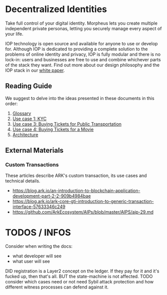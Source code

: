 # Decentralized Identities

Take full control of your digital identity. Morpheus lets you create multiple independent private personas, letting you securely manage every aspect of your life.

IOP technology is open source and available for anyone to use or develop for. Although IOP is dedicated to providing a complete solution to the problems of online identity and privacy, IOP is fully modular and there is no lock-in: users and businesses are free to use and combine whichever parts of the stack they want.
Find out more about our design philosophy and the IOP stack in our [white paper](https://iop.global/whitepaper/).

## Reading Guide

We suggest to delve into the ideas presented in these documents in this order:

1. [Glossary](glossary.md)
2. [Use case 1: KYC](usecases/kyc.md)
3. [Use case 3: Buying Tickets for Public Transportation](usecases/public_transportation.md)
4. [Use case 4: Buying Tickets for a Movie](usecases/movie_theater.md)
5. [Architecture](architecture.md)

## External Materials

### Custom Transactions

These articles describe ARK's custom transaction, its use cases and technical details.

- https://blog.ark.io/an-introduction-to-blockchain-application-development-part-2-2-909b4984bae
- https://blog.ark.io/ark-core-gti-introduction-to-generic-transaction-interface-57633346c249
- https://github.com/ArkEcosystem/AIPs/blob/master/AIPS/aip-29.md

# TODOS / INFOS

Consider when writing the docs:
- what developer will see
- what user will see

DID registration is a Layer2 concept on the ledger. If they pay for it and it's fucked up, then that's all. BUT the state-machine is not affected.
TODO consider which cases need or not need Sybil attack protection and how different witness processes can defend against it.
